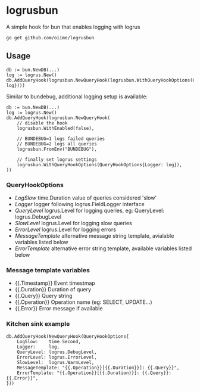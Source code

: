 # logrusbun

A simple hook for bun that enables logging with logrus


    go get github.com/oiime/logrusbun


## Usage

```golang
db := bun.NewDB(...)
log := logrus.New()
db.AddQueryHook(logrusbun.NewQueryHook(logrusbun.WithQueryHookOptions(QueryHookOptions{Logger: log})))

```

Similar to bundebug, additional logging setup is available:
```golang
db := bun.NewDB(...)
log := logrus.New()
db.AddQueryHook(logrusbun.NewQueryHook(
    // disable the hook
    logrusbun.WithEnabled(false),

    // BUNDEBUG=1 logs failed queries
    // BUNDEBUG=2 logs all queries
    logrusbun.FromEnv("BUNDEBUG"),
    	
    // finally set logrus settings
    logrusbun.WithQueryHookOptions(QueryHookOptions{Logger: log}),
))
```

### QueryHookOptions

* _LogSlow_ time.Duration value of queries considered 'slow'
* _Logger_ logger following logrus.FieldLogger interface
* _QueryLevel_ logrus.Level for logging queries, eg: QueryLevel: logrus.DebugLevel
* _SlowLevel_ logrus.Level for logging slow queries
* _ErrorLevel_ logrus.Level for logging errors
* _MessageTemplate_ alternative message string template, avialable variables listed below
* _ErrorTemplate_ alternative error string template, available variables listed below

### Message template variables

* {{.Timestamp}} Event timestmap
* {{.Duration}} Duration of query
* {{.Query}} Query string
* {{.Operation}} Operation name (eg: SELECT, UPDATE...)
* {{.Error}} Error message if available

### Kitchen sink example
```golang
db.AddQueryHook(NewQueryHook(QueryHookOptions{
    LogSlow:    time.Second,
    Logger:     log,
    QueryLevel: logrus.DebugLevel,
    ErrorLevel: logrus.ErrorLevel,
    SlowLevel:  logrus.WarnLevel,
    MessageTemplate: "{{.Operation}}[{{.Duration}}]: {{.Query}}",
    ErrorTemplate: "{{.Operation}}[{{.Duration}}]: {{.Query}}: {{.Error}}",
}))

```
